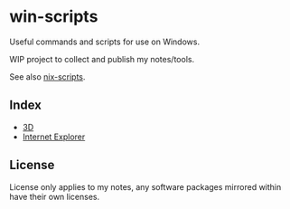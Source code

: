 # win-scripts

Useful commands and scripts for use on Windows.

WIP project to collect and publish my notes/tools.

See also [nix-scripts](https://github.com/xenago/nix-scripts).

## Index

* [3D](3d)
* [Internet Explorer](ie)

## License

License only applies to my notes, any software packages mirrored within have their own licenses.
